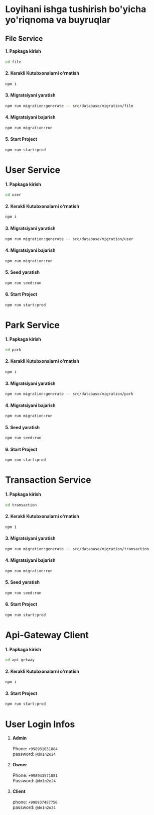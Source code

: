# Loyihani ishga tushirish bo'yicha yo'riqnoma va buyruqlar


## File Service
#### 1. Papkaga kirish 
```bash
cd file
```
#### 2. Kerakli Kutubxonalarni o'rnatish 
```bash
npm i
```
#### 3. Migratsiyani yaratish 
```bash
npm run migration:generate -- src/database/migration/file
```
#### 4. Migratsiyani bajarish
```bash
npm run migration:run
```
#### 5. Start Project
```bash
npm run start:prod
```


# User Service
#### 1. Papkaga kirish 
```bash
cd user
```
#### 2. Kerakli Kutubxonalarni o'rnatish 
```bash
npm i
```
#### 3. Migratsiyani yaratish 
```bash
npm run migration:generate -- src/database/migration/user
```
#### 4. Migratsiyani bajarish
```bash
npm run migration:run
```
#### 5. Seed yaratish
```bash
npm run seed:run
```
#### 6. Start Project
```bash
npm run start:prod
```


# Park Service
#### 1. Papkaga kirish 
```bash
cd park
```
#### 2. Kerakli Kutubxonalarni o'rnatish 
```bash
npm i
```
#### 3. Migratsiyani yaratish 
```bash
npm run migration:generate -- src/database/migration/park
```
#### 4. Migratsiyani bajarish
```bash
npm run migration:run
```
#### 5. Seed yaratish
```bash
npm run seed:run
```
#### 6. Start Project
```bash
npm run start:prod
```


# Transaction Service
#### 1. Papkaga kirish 
```bash
cd transaction
```
#### 2. Kerakli Kutubxonalarni o'rnatish 
```bash
npm i
```
#### 3. Migratsiyani yaratish 
```bash
npm run migration:generate -- src/database/migration/transaction
```
#### 4. Migratsiyani bajarish
```bash
npm run migration:run
```
#### 5. Seed yaratish
```bash
npm run seed:run
```
#### 6. Start Project
```bash
npm run start:prod
```


# Api-Gateway Client
#### 1. Papkaga kirish 
```bash
cd api-getway
```
#### 2. Kerakli Kutubxonalarni o'rnatish 
```bash
npm i
```
#### 3. Start Project
```bash
npm run start:prod
```


# User Login Infos

1. <b>Admin</b><br><br>
   Phone: ```+998931651884```
   <br>
   password: ```@dm1n2o24```
   <br><br>
2. <b>Owner</b><br><br>
   Phone: ```+998943571881```
   <br>
   Password: ```@dm1n2o24```
   <br><br>
3. <b>Client</b><br><br>
   phone: ```+998937487750```
   <br>
   password: ```@dm1n2o24```